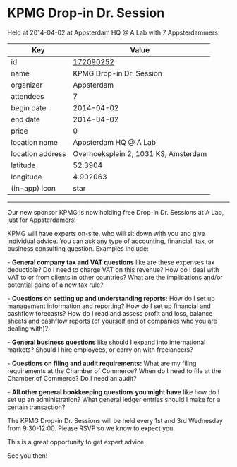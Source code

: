 # KPMG Drop-in Dr. Session
Held at 2014-04-02 at Appsterdam HQ @ A Lab with 7 Appsterdammers.
        
|Key|Value
|---|---|
|id|[172090252](https://www.meetup.com/appsterdam/events/172090252/)|
|name|KPMG Drop-in Dr. Session|
|organizer|Appsterdam|
|attendees|7|
|begin date|2014-04-02|
|end date|2014-04-02|
|price|0|
|location name|Appsterdam HQ @ A Lab|
|location address|Overhoeksplein 2, 1031 KS, Amsterdam|
|latitude|52.3904|
|longitude|4.902063|
|(in-app) icon|star|

---

Our new sponsor KPMG is now holding free Drop-in Dr. Sessions at A Lab, just for Appsterdamers! 

KPMG will have experts on-site, who will sit down with you and give individual advice. You can ask any type of accounting, financial, tax, or business consulting question. Examples include:

- **General company tax and VAT questions** like are these expenses tax deductible? Do I need to charge VAT on this revenue? How do I deal with VAT to or from clients in other countries? What are the implications and/or potential gains of a new tax rule?

- **Questions on setting up and understanding reports:** How do I set up management information and reporting? How do I set up financial and cashflow forecasts? How do I read and assess profit and loss, balance sheets and cashflow reports (of yourself and of companies who you are dealing with)?

- **General business questions** like should I expand into international markets? Should I hire employees, or carry on with freelancers?

- **Questions on filing and audit requirements:** What are my filing requirements at the Chamber of Commerce? When do I need to file at the Chamber of Commerce? Do I need an audit?

- **All other general bookkeeping questions you might have** like how do I set up an administration? What general ledger entries should I make for a certain transaction?

The KPMG Drop-in Dr. Sessions will be held every 1st and 3rd Wednesday from 9:30-12:00. Please RSVP so we know to expect you. 

This is a great opportunity to get expert advice.

See you then!


